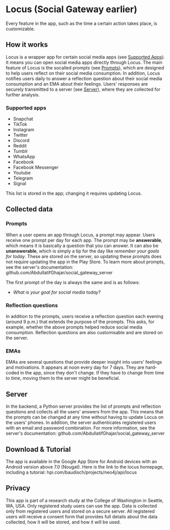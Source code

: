 # Locus (Social Gateway earlier)

Every feature in the app, such as the time a certain action takes place, is customizable.

## How it works

Locus is a wrapper app for certain social media apps (see [Supported Apps](#supported-apps)). It means you can open social media apps directly through Locus. The main feature of Locus is the socalled prompts (see [Prompts](#prompts)), which are designed to help users reflect on their social media consumption. In addition, Locus notifies users daily to answer a reflection question about their social media consumption and an EMA about their feelings. Users' responses are securely transmitted to a server (see [Server](#server)), where they are collected for further analysis.

### Supported apps

- Snapchat
- TikTok
- Instagram
- Twitter
- Discord
- Reddit
- Tumblr
- WhatsApp
- Facebook
- Facebook Messenger
- Youtube
- Telegram
- Signal

This list is stored in the app; changing it requires updating Locus.

## Collected data

### Prompts

When a user opens an app through Locus, a prompt may appear. Users receive one prompt per day for each app. The prompt may be **answerable**, which means it is basically a question that you can answer. It can also be **unanswerable**, which is simply a tip for the day like *remember your goals for today*. These are stored on the server, so updating these prompts does not require updating the app in the Play Store. To learn more about prompts, see the server's documentation: github.com/AbdullatifGhajar/social_gateway_server

The first prompt of the day is always the same and is as follows:

- *What is your goal for social media today?*

### Reflection questions

In addition to the prompts, users receive a reflection question each evening (around 9 p.m.) that
extends the purpose of the prompts. This asks, for example, whether the above prompts helped reduce social media consumption. Reflection questions are also customisable and are stored on the server.

### EMAs

EMAs are several questions that provide deeper insight into users' feelings and motivations.
It appears at noon every day for 7 days. They are hard-coded in the app, since they don't change. If they have to change from time to time, moving them to the server might be beneficial.

## Server

In the backend, a Python server provides the list of prompts and reflection questions and collects all the users' answers from the app. This means that the prompts can be changed at any time without having to update Locus on the users' phones. In addition, the server authenticates registered users with an email and password combination. For more information, see the server's documentation:
github.com/AbdullatifGhajar/social_gateway_server

## Download & Tutorial

The app is available in the Google App Store for Android devices with an Android version above 7.0 (Nougat). Here is the link to the locus homepage, including a tutorial:
hpi.com/baudisch/projects/neo4j/api/locus

## Privacy

This app is part of a research study at the College of Washington in Seattle, WA, USA. Only
registered study users can use the app. Data is collected only from registered users and
stored on a secure server. All registered users will receive a consent form that provides full
details about the data collected, how it will be stored, and how it will be used.
